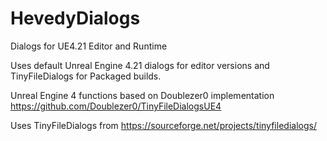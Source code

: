 # HevedyDialogs
Dialogs for UE4.21 Editor and Runtime

Uses default Unreal Engine 4.21 dialogs for editor versions and TinyFileDialogs for Packaged builds.


Unreal Engine 4 functions based on Doublezer0 implementation https://github.com/Doublezer0/TinyFileDialogsUE4

Uses TinyFileDialogs from https://sourceforge.net/projects/tinyfiledialogs/

